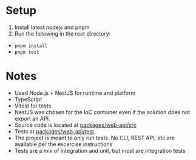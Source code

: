 # Setup

1. Install latest nodejs and pnpm
2. Run the following in the root directory:

- `pnpm install`
- `pnpm test`

# Notes

- Used Node.js + NestJS for runtime and platform
- TypeScript
- Vitest for tests
- NestJS was chosen for the IoC container even if the solution does not export an API.
- Source code is located at [packages/web-api/src](packages/web-api/src/)
- Tests at [packages/web-api/test](packages/web-api/test/)
- The project is meant to only run tests. No CLI, REST API, etc are available per the excercise instructions
- Tests are a mix of integration and unit, but most are integration tests
